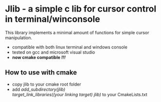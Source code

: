 # Jlib - a simple c lib for cursor control in terminal/winconsole

This library implements a minimal amount of functions for simple cursor manipulation.

- compatible with both linux terminal and windows console
- tested on gcc and microsoft visual studio
- **now cmake compatible *!!!***

## How to use with cmake
- copy jlib to your cmake root folder
- add *add_subdirectory(jlib)  
target_link_libraries((your linking target) jlib)* to your CmakeLists.txt
